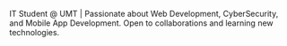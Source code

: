 IT Student @ UMT | Passionate about Web Development, CyberSecurity, and Mobile App Development. Open to collaborations and learning new technologies.

<!---
FarheenAzhar/FarheenAzhar is a ✨ special ✨ repository because its `README.md` (this file) appears on your GitHub profile.
You can click the Preview link to take a look at your changes.
--->
